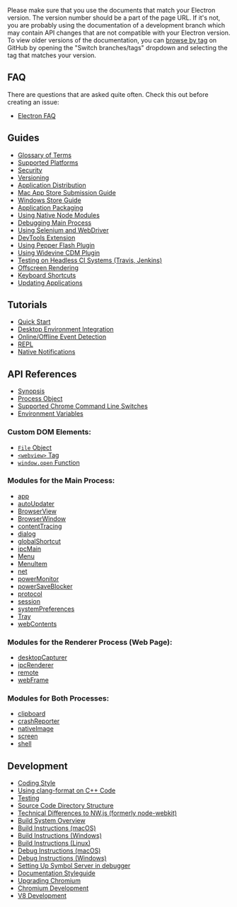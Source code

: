 Please make sure that you use the documents that match your Electron version.
The version number should be a part of the page URL. If it's not, you are
probably using the documentation of a development branch which may contain API
changes that are not compatible with your Electron version. To view older
versions of the documentation, you can
[browse by tag](https://github.com/electron/electron/tree/v1.4.0)
on GitHub by opening the "Switch branches/tags" dropdown and selecting the tag
that matches your version.

## FAQ

There are questions that are asked quite often. Check this out before creating
an issue:

* [Electron FAQ](faq.md)

## Guides

* [Glossary of Terms](glossary.md)
* [Supported Platforms](tutorial/supported-platforms.md)
* [Security](tutorial/security.md)
* [Versioning](tutorial/electron-versioning.md)
* [Application Distribution](tutorial/application-distribution.md)
* [Mac App Store Submission Guide](tutorial/mac-app-store-submission-guide.md)
* [Windows Store Guide](tutorial/windows-store-guide.md)
* [Application Packaging](tutorial/application-packaging.md)
* [Using Native Node Modules](tutorial/using-native-node-modules.md)
* [Debugging Main Process](tutorial/debugging-main-process.md)
* [Using Selenium and WebDriver](tutorial/using-selenium-and-webdriver.md)
* [DevTools Extension](tutorial/devtools-extension.md)
* [Using Pepper Flash Plugin](tutorial/using-pepper-flash-plugin.md)
* [Using Widevine CDM Plugin](tutorial/using-widevine-cdm-plugin.md)
* [Testing on Headless CI Systems (Travis, Jenkins)](tutorial/testing-on-headless-ci.md)
* [Offscreen Rendering](tutorial/offscreen-rendering.md)
* [Keyboard Shortcuts](tutorial/keyboard-shortcuts.md)
* [Updating Applications](tutorial/updates.md)

## Tutorials

* [Quick Start](tutorial/quick-start.md)
* [Desktop Environment Integration](tutorial/desktop-environment-integration.md)
* [Online/Offline Event Detection](tutorial/online-offline-events.md)
* [REPL](tutorial/repl.md)
* [Native Notifications](tutorial/notifications.md)

## API References

* [Synopsis](api/synopsis.md)
* [Process Object](api/process.md)
* [Supported Chrome Command Line Switches](api/chrome-command-line-switches.md)
* [Environment Variables](api/environment-variables.md)

### Custom DOM Elements:

* [`File` Object](api/file-object.md)
* [`<webview>` Tag](api/webview-tag.md)
* [`window.open` Function](api/window-open.md)

### Modules for the Main Process:

* [app](api/app.md)
* [autoUpdater](api/auto-updater.md)
* [BrowserView](api/browser-view.md)
* [BrowserWindow](api/browser-window.md)
* [contentTracing](api/content-tracing.md)
* [dialog](api/dialog.md)
* [globalShortcut](api/global-shortcut.md)
* [ipcMain](api/ipc-main.md)
* [Menu](api/menu.md)
* [MenuItem](api/menu-item.md)
* [net](api/net.md)
* [powerMonitor](api/power-monitor.md)
* [powerSaveBlocker](api/power-save-blocker.md)
* [protocol](api/protocol.md)
* [session](api/session.md)
* [systemPreferences](api/system-preferences.md)
* [Tray](api/tray.md)
* [webContents](api/web-contents.md)

### Modules for the Renderer Process (Web Page):

* [desktopCapturer](api/desktop-capturer.md)
* [ipcRenderer](api/ipc-renderer.md)
* [remote](api/remote.md)
* [webFrame](api/web-frame.md)

### Modules for Both Processes:

* [clipboard](api/clipboard.md)
* [crashReporter](api/crash-reporter.md)
* [nativeImage](api/native-image.md)
* [screen](api/screen.md)
* [shell](api/shell.md)

## Development

* [Coding Style](development/coding-style.md)
* [Using clang-format on C++ Code](development/clang-format.md)
* [Testing](development/testing.md)
* [Source Code Directory Structure](development/source-code-directory-structure.md)
* [Technical Differences to NW.js (formerly node-webkit)](development/atom-shell-vs-node-webkit.md)
* [Build System Overview](development/build-system-overview.md)
* [Build Instructions (macOS)](development/build-instructions-osx.md)
* [Build Instructions (Windows)](development/build-instructions-windows.md)
* [Build Instructions (Linux)](development/build-instructions-linux.md)
* [Debug Instructions (macOS)](development/debugging-instructions-macos.md)
* [Debug Instructions (Windows)](development/debug-instructions-windows.md)
* [Setting Up Symbol Server in debugger](development/setting-up-symbol-server.md)
* [Documentation Styleguide](styleguide.md)
* [Upgrading Chromium](development/upgrading-chromium.md)
* [Chromium Development](development/chromium-development.md)
* [V8 Development](development/v8-development.md)
